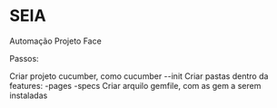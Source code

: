 # SEIA
Automação  Projeto Face

Passos:

Criar projeto cucumber, como cucumber --init
Criar pastas dentro da features:
-pages 
-specs
Criar arquilo gemfile, com as gem a serem instaladas
